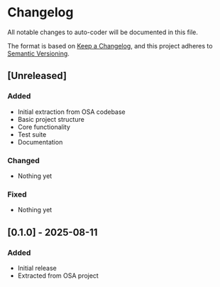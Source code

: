 # Changelog

All notable changes to auto-coder will be documented in this file.

The format is based on [Keep a Changelog](https://keepachangelog.com/en/1.0.0/),
and this project adheres to [Semantic Versioning](https://semver.org/spec/v2.0.0.html).

## [Unreleased]

### Added
- Initial extraction from OSA codebase
- Basic project structure
- Core functionality
- Test suite
- Documentation

### Changed
- Nothing yet

### Fixed
- Nothing yet

## [0.1.0] - 2025-08-11

### Added
- Initial release
- Extracted from OSA project
